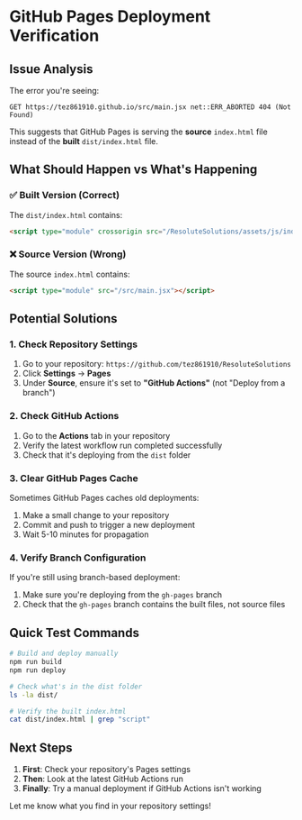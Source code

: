 # GitHub Pages Deployment Verification

## Issue Analysis

The error you're seeing:
```
GET https://tez861910.github.io/src/main.jsx net::ERR_ABORTED 404 (Not Found)
```

This suggests that GitHub Pages is serving the **source** `index.html` file instead of the **built** `dist/index.html` file.

## What Should Happen vs What's Happening

### ✅ **Built Version (Correct)**
The `dist/index.html` contains:
```html
<script type="module" crossorigin src="/ResoluteSolutions/assets/js/index-ByXtLLRe.js"></script>
```

### ❌ **Source Version (Wrong)**
The source `index.html` contains:
```html
<script type="module" src="/src/main.jsx"></script>
```

## Potential Solutions

### 1. **Check Repository Settings**
1. Go to your repository: `https://github.com/tez861910/ResoluteSolutions`
2. Click **Settings** → **Pages**
3. Under **Source**, ensure it's set to **"GitHub Actions"** (not "Deploy from a branch")

### 2. **Check GitHub Actions**
1. Go to the **Actions** tab in your repository
2. Verify the latest workflow run completed successfully
3. Check that it's deploying from the `dist` folder

### 3. **Clear GitHub Pages Cache**
Sometimes GitHub Pages caches old deployments:
1. Make a small change to your repository
2. Commit and push to trigger a new deployment
3. Wait 5-10 minutes for propagation

### 4. **Verify Branch Configuration**
If you're still using branch-based deployment:
1. Make sure you're deploying from the `gh-pages` branch
2. Check that the `gh-pages` branch contains the built files, not source files

## Quick Test Commands

```bash
# Build and deploy manually
npm run build
npm run deploy

# Check what's in the dist folder
ls -la dist/

# Verify the built index.html
cat dist/index.html | grep "script"
```

## Next Steps

1. **First**: Check your repository's Pages settings
2. **Then**: Look at the latest GitHub Actions run
3. **Finally**: Try a manual deployment if GitHub Actions isn't working

Let me know what you find in your repository settings!
